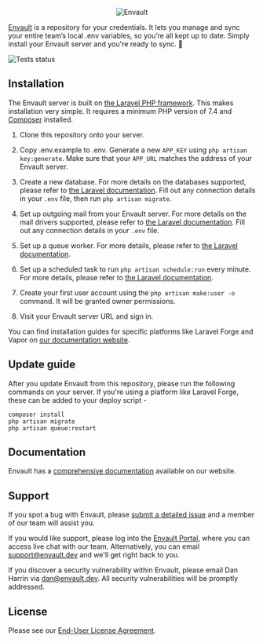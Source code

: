 <p align="center">
    <img src="https://github.com/envault/envault/blob/master/public/images/logo-black.png?raw=true" alt="Envault" />
</p>

[Envault](https://envault.dev) is a repository for your credentials. It lets you manage and sync your entire team’s local .env variables, so you’re all kept up to date. Simply install your Envault server and you're ready to sync. 🚀

![Tests status](https://github.com/envault/envault/workflows/tests/badge.svg)

## Installation

The Envault server is built on [the Laravel PHP framework](https://laravel.com). This makes installation very simple. It requires a minimum PHP version of 7.4 and [Composer](https://getcomposer.org) installed.

1) Clone this repository onto your server.

2) Copy .env.example to .env. Generate a new `APP_KEY` using `php artisan key:generate`. Make sure that your `APP_URL` matches the address of your Envault server.

3) Create a new database. For more details on the databases supported, please refer to [the Laravel documentation](https://laravel.com/docs/7.x/database#introduction). Fill out any connection details in your `.env` file, then run `php artisan migrate`.

4) Set up outgoing mail from your Envault server. For more details on the mail drivers supported, please refer to [the Laravel documentation](https://laravel.com/docs/7.x/mail#introduction). Fill out any connection details in your `.env` file.

5) Set up a queue worker. For more details, please refer to [the Laravel documentation](https://laravel.com/docs/7.x/queues#introduction).

6) Set up a scheduled task to run `php artisan schedule:run` every minute. For more details, please refer to [the Laravel documentation](https://laravel.com/docs/7.x/scheduling#introduction).

7) Create your first user account using the `php artisan make:user -o` command. It will be granted owner permissions.

8) Visit your Envault server URL and sign in.

You can find installation guides for specific platforms like Laravel Forge and Vapor on [our documentation website](https://docs.envault.dev/collection/12-setting-up-envault).

## Update guide

After you update Envault from this repository, please run the following commands on your server. If you're using a platform like Laravel Forge, these can be added to your deploy script -

```
composer install
php artisan migrate
php artisan queue:restart
```

## Documentation

Envault has a [comprehensive documentation](https://docs.envault.dev) available on our website.

## Support

If you spot a bug with Envault, please [submit a detailed issue](https://github.com/envault/envault/issues) and a member of our team will assist you.

If you would like support, please log into the [Envault Portal](https://portal.envault.dev), where you can access live chat with our team. Alternatively, you can email [support@envault.dev](mailto:support@envault.dev) and we'll get right back to you.

If you discover a security vulnerability within Envault, please email Dan Harrin via [dan@envault.dev](mailto:dan@envault.dev). All security vulnerabilities will be promptly addressed.

## License

Please see our [End-User License Agreement](https://github.com/envault/envault/blob/master/LICENSE.md).
